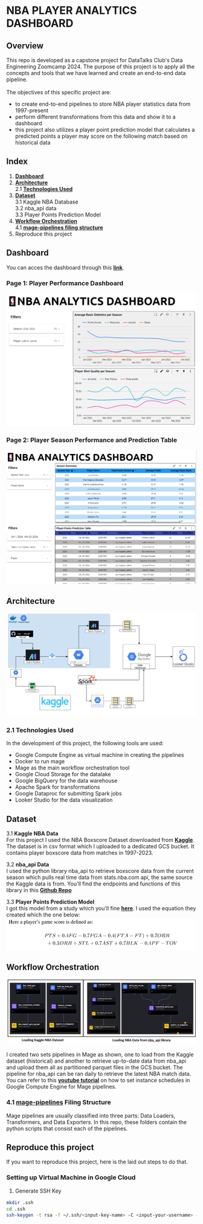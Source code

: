# NBA PLAYER ANALYTICS DASHBOARD
## Overview

This repo is developed as a capstone project for DataTalks Club's Data Engineering Zoomcamp 2024. The purpose of this project is to apply all the concepts and tools that we have learned and create an end-to-end data pipeline. 
<br>
<br>
The objectives of this specific project are: 
<br>
   - to create end-to-end pipelines to store NBA player statistics data from 1997-present<br>
   - perform different transformations from this data and show it to a dashboard<br>
   - this project also utilizes a player point prediction model that calculates a predicted points a player may score on the following match based on historical data <br>

## Index
1. [**Dashboard**](https://github.com/asm-abed/nba-player-analytics-dashboard?tab=readme-ov-file#dashboard) <br>
2. [**Architecture**](https://github.com/asm-abed/nba-player-analytics-dashboard?tab=readme-ov-file#architecture) <br>
   2.1 [**Technologies Used**](https://github.com/asm-abed/nba-player-analytics-dashboard/edit/main/README.md#technologies-used) <br>
3. [**Dataset**](https://github.com/asm-abed/nba-player-analytics-dashboard/edit/main/README.md#dataset) <br>
   3.1 Kaggle NBA Database <br>
   3.2 nba_api data <br>
   3.3 Player Points Prediction Model <br>
4. [**Workflow Orchestration**](https://github.com/asm-abed/nba-player-analytics-dashboard/edit/main/README.md#workflow-orchestration) <br>
   4.1 [**mage-pipelines filing structure**](https://github.com/asm-abed/nba-player-analytics-dashboard/blob/main/README.md#mage-pipelines-filing-structure) <br>
5. Reproduce this project


## Dashboard
You can acces the dashboard through this [**link**](https://lookerstudio.google.com/reporting/2af71728-04ed-40ea-89a0-9612950f50c6). 
<br>
### Page 1: Player Performance Dashboard
![DB Page 1](./misc/dashboard1.png?raw=true "Dasboard Page 1")

### Page 2: Player Season Performance and Prediction Table
![DB Page 2](./misc/dashboard2.png?raw=true "Dasboard Page 2")

## Architecture
![Project Archi](./misc/architecture.png?raw=true "Architecture")

### 2.1 Technologies Used
In the development of this project, the following tools are used:
  - Google Compute Engine as virtual machine in creating the pipelines
  - Docker to run mage
  - Mage as the main workflow orchestration tool
  - Google Cloud Storage for the datalake
  - Google BigQuery for the data warehouse
  - Apache Spark for transformations
  - Google Dataproc for submitting Spark jobs
  - Looker Studio for the data visualization

## Dataset
   3.1 **Kaggle NBA Data** <br>
   For this project I used the NBA Boxscore Dataset downloaded from [**Kaggle**](https://www.kaggle.com/datasets/szymonjwiak/nba-traditional?select=traditional.csv). The dataset is in csv format which I uploaded to a dedicated GCS bucket. It contains player boxscore data from matches in 1997-2023.

   3.2 **nba_api Data** <br>
   I used the python library nba_api to retrieve boxscore data from the current season which pulls real time data from stats.nba.com api, the same source the Kaggle data is from. You'll find the endpoints and functions of this library in this [**Github Repo**](https://github.com/swar/nba_api)

   3.3 **Player Points Prediction Model** <br>
   I got this model from a study which you'll fine [**here**](https://courses.cs.washington.edu/courses/cse547/23wi/old_projects/23wi/NBA_Performance.pdf). I used the equation they created which the one below:
   ![formula](./misc/formula.png?raw=true "Prediction Formula")

## Workflow Orchestration
![ETL Pipelines](./misc/workflow.png?raw=true "ETL Pipelines")

I created two sets pipelines in Mage as shown, one to load from the Kaggle dataset (historical) and another to retrieve up-to-date data from nba_api and upload them all as partitioned parquet files in the GCS bucket. The pipeline for nba_api can be ran daily to retrieve the latest NBA match data. You can refer to this [**youtube tutorial**](https://www.youtube.com/watch?v=C0fNc8ZOpSI) on how to set instance schedules in Google Compute Engine for Mage pipelines. 

### 4.1 [mage-pipelines](./mage-pipelines) Filing Structure
Mage pipelines are usually classified into three parts: Data Loaders, Transformers, and Data Exporters. In this repo, these folders contain the python scripts that consist each of the pipelines. 

## Reproduce this project
If you want to reproduce this project, here is the laid out steps to do that. 
### Setting up Virtual Machine in Google Cloud
   1. Generate SSH Key
```bash
mkdir .ssh
cd .ssh
ssh-keygen -t rsa -f ~/.ssh/<input-key-name> -C <input-your-username> -b 2048
```
   
